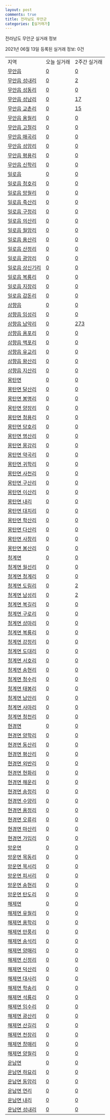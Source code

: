 ```yaml
---
layout: post
comments: true
title: 전라남도 무안군
categories: [실거래가]
---
```


전라남도 무안군 실거래 정보

2021년 06월 13일 등록된 실거래 정보: 0건


<table class="sortable">
  <tr>
    <td>지역</td>
    <td>오늘 실거래</td>
    <td>2주간 실거래</td>
  </tr>

  
  <tr class="item">
    <td><a href="4684025000.html">무안읍</a></td>
    <td><a href="4684025000.html">0</a></td>
    <td><a href="4684025000.html">0</a></td>
  </tr>
    

  <tr class="item">
    <td><a href="4684025021.html">무안읍 성내리</a></td>
    <td><a href="4684025021.html">0</a></td>
    <td><a href="4684025021.html">2</a></td>
  </tr>
    

  <tr class="item">
    <td><a href="4684025022.html">무안읍 성동리</a></td>
    <td><a href="4684025022.html">0</a></td>
    <td><a href="4684025022.html">0</a></td>
  </tr>
    

  <tr class="item">
    <td><a href="4684025023.html">무안읍 성남리</a></td>
    <td><a href="4684025023.html">0</a></td>
    <td><a href="4684025023.html">17</a></td>
  </tr>
    

  <tr class="item">
    <td><a href="4684025024.html">무안읍 교촌리</a></td>
    <td><a href="4684025024.html">0</a></td>
    <td><a href="4684025024.html">15</a></td>
  </tr>
    

  <tr class="item">
    <td><a href="4684025025.html">무안읍 용월리</a></td>
    <td><a href="4684025025.html">0</a></td>
    <td><a href="4684025025.html">0</a></td>
  </tr>
    

  <tr class="item">
    <td><a href="4684025026.html">무안읍 고절리</a></td>
    <td><a href="4684025026.html">0</a></td>
    <td><a href="4684025026.html">0</a></td>
  </tr>
    

  <tr class="item">
    <td><a href="4684025027.html">무안읍 매곡리</a></td>
    <td><a href="4684025027.html">0</a></td>
    <td><a href="4684025027.html">0</a></td>
  </tr>
    

  <tr class="item">
    <td><a href="4684025028.html">무안읍 성암리</a></td>
    <td><a href="4684025028.html">0</a></td>
    <td><a href="4684025028.html">0</a></td>
  </tr>
    

  <tr class="item">
    <td><a href="4684025029.html">무안읍 평용리</a></td>
    <td><a href="4684025029.html">0</a></td>
    <td><a href="4684025029.html">0</a></td>
  </tr>
    

  <tr class="item">
    <td><a href="4684025030.html">무안읍 신학리</a></td>
    <td><a href="4684025030.html">0</a></td>
    <td><a href="4684025030.html">0</a></td>
  </tr>
    

  <tr class="item">
    <td><a href="4684025300.html">일로읍</a></td>
    <td><a href="4684025300.html">0</a></td>
    <td><a href="4684025300.html">0</a></td>
  </tr>
    

  <tr class="item">
    <td><a href="4684025321.html">일로읍 청호리</a></td>
    <td><a href="4684025321.html">0</a></td>
    <td><a href="4684025321.html">0</a></td>
  </tr>
    

  <tr class="item">
    <td><a href="4684025322.html">일로읍 망월리</a></td>
    <td><a href="4684025322.html">0</a></td>
    <td><a href="4684025322.html">0</a></td>
  </tr>
    

  <tr class="item">
    <td><a href="4684025323.html">일로읍 죽산리</a></td>
    <td><a href="4684025323.html">0</a></td>
    <td><a href="4684025323.html">0</a></td>
  </tr>
    

  <tr class="item">
    <td><a href="4684025324.html">일로읍 구정리</a></td>
    <td><a href="4684025324.html">0</a></td>
    <td><a href="4684025324.html">0</a></td>
  </tr>
    

  <tr class="item">
    <td><a href="4684025325.html">일로읍 의산리</a></td>
    <td><a href="4684025325.html">0</a></td>
    <td><a href="4684025325.html">0</a></td>
  </tr>
    

  <tr class="item">
    <td><a href="4684025326.html">일로읍 월암리</a></td>
    <td><a href="4684025326.html">0</a></td>
    <td><a href="4684025326.html">0</a></td>
  </tr>
    

  <tr class="item">
    <td><a href="4684025327.html">일로읍 용산리</a></td>
    <td><a href="4684025327.html">0</a></td>
    <td><a href="4684025327.html">0</a></td>
  </tr>
    

  <tr class="item">
    <td><a href="4684025328.html">일로읍 산정리</a></td>
    <td><a href="4684025328.html">0</a></td>
    <td><a href="4684025328.html">0</a></td>
  </tr>
    

  <tr class="item">
    <td><a href="4684025329.html">일로읍 광암리</a></td>
    <td><a href="4684025329.html">0</a></td>
    <td><a href="4684025329.html">0</a></td>
  </tr>
    

  <tr class="item">
    <td><a href="4684025330.html">일로읍 상신기리</a></td>
    <td><a href="4684025330.html">0</a></td>
    <td><a href="4684025330.html">0</a></td>
  </tr>
    

  <tr class="item">
    <td><a href="4684025331.html">일로읍 복룡리</a></td>
    <td><a href="4684025331.html">0</a></td>
    <td><a href="4684025331.html">0</a></td>
  </tr>
    

  <tr class="item">
    <td><a href="4684025332.html">일로읍 지장리</a></td>
    <td><a href="4684025332.html">0</a></td>
    <td><a href="4684025332.html">0</a></td>
  </tr>
    

  <tr class="item">
    <td><a href="4684025333.html">일로읍 감돈리</a></td>
    <td><a href="4684025333.html">0</a></td>
    <td><a href="4684025333.html">0</a></td>
  </tr>
    

  <tr class="item">
    <td><a href="4684025600.html">삼향읍</a></td>
    <td><a href="4684025600.html">0</a></td>
    <td><a href="4684025600.html">0</a></td>
  </tr>
    

  <tr class="item">
    <td><a href="4684025621.html">삼향읍 임성리</a></td>
    <td><a href="4684025621.html">0</a></td>
    <td><a href="4684025621.html">0</a></td>
  </tr>
    

  <tr class="item">
    <td><a href="4684025622.html">삼향읍 남악리</a></td>
    <td><a href="4684025622.html">0</a></td>
    <td><a href="4684025622.html">273</a></td>
  </tr>
    

  <tr class="item">
    <td><a href="4684025623.html">삼향읍 용포리</a></td>
    <td><a href="4684025623.html">0</a></td>
    <td><a href="4684025623.html">0</a></td>
  </tr>
    

  <tr class="item">
    <td><a href="4684025624.html">삼향읍 맥포리</a></td>
    <td><a href="4684025624.html">0</a></td>
    <td><a href="4684025624.html">0</a></td>
  </tr>
    

  <tr class="item">
    <td><a href="4684025625.html">삼향읍 유교리</a></td>
    <td><a href="4684025625.html">0</a></td>
    <td><a href="4684025625.html">0</a></td>
  </tr>
    

  <tr class="item">
    <td><a href="4684025626.html">삼향읍 왕산리</a></td>
    <td><a href="4684025626.html">0</a></td>
    <td><a href="4684025626.html">0</a></td>
  </tr>
    

  <tr class="item">
    <td><a href="4684025627.html">삼향읍 지산리</a></td>
    <td><a href="4684025627.html">0</a></td>
    <td><a href="4684025627.html">0</a></td>
  </tr>
    

  <tr class="item">
    <td><a href="4684032000.html">몽탄면</a></td>
    <td><a href="4684032000.html">0</a></td>
    <td><a href="4684032000.html">0</a></td>
  </tr>
    

  <tr class="item">
    <td><a href="4684032021.html">몽탄면 달산리</a></td>
    <td><a href="4684032021.html">0</a></td>
    <td><a href="4684032021.html">0</a></td>
  </tr>
    

  <tr class="item">
    <td><a href="4684032022.html">몽탄면 봉명리</a></td>
    <td><a href="4684032022.html">0</a></td>
    <td><a href="4684032022.html">0</a></td>
  </tr>
    

  <tr class="item">
    <td><a href="4684032023.html">몽탄면 양장리</a></td>
    <td><a href="4684032023.html">0</a></td>
    <td><a href="4684032023.html">0</a></td>
  </tr>
    

  <tr class="item">
    <td><a href="4684032024.html">몽탄면 청용리</a></td>
    <td><a href="4684032024.html">0</a></td>
    <td><a href="4684032024.html">0</a></td>
  </tr>
    

  <tr class="item">
    <td><a href="4684032025.html">몽탄면 당호리</a></td>
    <td><a href="4684032025.html">0</a></td>
    <td><a href="4684032025.html">0</a></td>
  </tr>
    

  <tr class="item">
    <td><a href="4684032026.html">몽탄면 명산리</a></td>
    <td><a href="4684032026.html">0</a></td>
    <td><a href="4684032026.html">0</a></td>
  </tr>
    

  <tr class="item">
    <td><a href="4684032027.html">몽탄면 몽강리</a></td>
    <td><a href="4684032027.html">0</a></td>
    <td><a href="4684032027.html">0</a></td>
  </tr>
    

  <tr class="item">
    <td><a href="4684032028.html">몽탄면 약곡리</a></td>
    <td><a href="4684032028.html">0</a></td>
    <td><a href="4684032028.html">0</a></td>
  </tr>
    

  <tr class="item">
    <td><a href="4684032029.html">몽탄면 귀학리</a></td>
    <td><a href="4684032029.html">0</a></td>
    <td><a href="4684032029.html">0</a></td>
  </tr>
    

  <tr class="item">
    <td><a href="4684032030.html">몽탄면 사천리</a></td>
    <td><a href="4684032030.html">0</a></td>
    <td><a href="4684032030.html">0</a></td>
  </tr>
    

  <tr class="item">
    <td><a href="4684032031.html">몽탄면 구산리</a></td>
    <td><a href="4684032031.html">0</a></td>
    <td><a href="4684032031.html">0</a></td>
  </tr>
    

  <tr class="item">
    <td><a href="4684032032.html">몽탄면 이산리</a></td>
    <td><a href="4684032032.html">0</a></td>
    <td><a href="4684032032.html">0</a></td>
  </tr>
    

  <tr class="item">
    <td><a href="4684032033.html">몽탄면 내리</a></td>
    <td><a href="4684032033.html">0</a></td>
    <td><a href="4684032033.html">0</a></td>
  </tr>
    

  <tr class="item">
    <td><a href="4684032034.html">몽탄면 대치리</a></td>
    <td><a href="4684032034.html">0</a></td>
    <td><a href="4684032034.html">0</a></td>
  </tr>
    

  <tr class="item">
    <td><a href="4684032035.html">몽탄면 학산리</a></td>
    <td><a href="4684032035.html">0</a></td>
    <td><a href="4684032035.html">0</a></td>
  </tr>
    

  <tr class="item">
    <td><a href="4684032036.html">몽탄면 다산리</a></td>
    <td><a href="4684032036.html">0</a></td>
    <td><a href="4684032036.html">0</a></td>
  </tr>
    

  <tr class="item">
    <td><a href="4684032037.html">몽탄면 사창리</a></td>
    <td><a href="4684032037.html">0</a></td>
    <td><a href="4684032037.html">0</a></td>
  </tr>
    

  <tr class="item">
    <td><a href="4684032038.html">몽탄면 봉산리</a></td>
    <td><a href="4684032038.html">0</a></td>
    <td><a href="4684032038.html">0</a></td>
  </tr>
    

  <tr class="item">
    <td><a href="4684033000.html">청계면</a></td>
    <td><a href="4684033000.html">0</a></td>
    <td><a href="4684033000.html">0</a></td>
  </tr>
    

  <tr class="item">
    <td><a href="4684033021.html">청계면 월선리</a></td>
    <td><a href="4684033021.html">0</a></td>
    <td><a href="4684033021.html">0</a></td>
  </tr>
    

  <tr class="item">
    <td><a href="4684033022.html">청계면 청계리</a></td>
    <td><a href="4684033022.html">0</a></td>
    <td><a href="4684033022.html">0</a></td>
  </tr>
    

  <tr class="item">
    <td><a href="4684033023.html">청계면 도림리</a></td>
    <td><a href="4684033023.html">0</a></td>
    <td><a href="4684033023.html">2</a></td>
  </tr>
    

  <tr class="item">
    <td><a href="4684033024.html">청계면 남성리</a></td>
    <td><a href="4684033024.html">0</a></td>
    <td><a href="4684033024.html">2</a></td>
  </tr>
    

  <tr class="item">
    <td><a href="4684033025.html">청계면 복길리</a></td>
    <td><a href="4684033025.html">0</a></td>
    <td><a href="4684033025.html">0</a></td>
  </tr>
    

  <tr class="item">
    <td><a href="4684033026.html">청계면 구로리</a></td>
    <td><a href="4684033026.html">0</a></td>
    <td><a href="4684033026.html">0</a></td>
  </tr>
    

  <tr class="item">
    <td><a href="4684033027.html">청계면 상마리</a></td>
    <td><a href="4684033027.html">0</a></td>
    <td><a href="4684033027.html">0</a></td>
  </tr>
    

  <tr class="item">
    <td><a href="4684033028.html">청계면 복룡리</a></td>
    <td><a href="4684033028.html">0</a></td>
    <td><a href="4684033028.html">0</a></td>
  </tr>
    

  <tr class="item">
    <td><a href="4684033029.html">청계면 강정리</a></td>
    <td><a href="4684033029.html">0</a></td>
    <td><a href="4684033029.html">0</a></td>
  </tr>
    

  <tr class="item">
    <td><a href="4684033030.html">청계면 도대리</a></td>
    <td><a href="4684033030.html">0</a></td>
    <td><a href="4684033030.html">0</a></td>
  </tr>
    

  <tr class="item">
    <td><a href="4684033031.html">청계면 서호리</a></td>
    <td><a href="4684033031.html">0</a></td>
    <td><a href="4684033031.html">0</a></td>
  </tr>
    

  <tr class="item">
    <td><a href="4684033032.html">청계면 송현리</a></td>
    <td><a href="4684033032.html">0</a></td>
    <td><a href="4684033032.html">0</a></td>
  </tr>
    

  <tr class="item">
    <td><a href="4684033033.html">청계면 청수리</a></td>
    <td><a href="4684033033.html">0</a></td>
    <td><a href="4684033033.html">0</a></td>
  </tr>
    

  <tr class="item">
    <td><a href="4684033034.html">청계면 태봉리</a></td>
    <td><a href="4684033034.html">0</a></td>
    <td><a href="4684033034.html">0</a></td>
  </tr>
    

  <tr class="item">
    <td><a href="4684033035.html">청계면 남안리</a></td>
    <td><a href="4684033035.html">0</a></td>
    <td><a href="4684033035.html">0</a></td>
  </tr>
    

  <tr class="item">
    <td><a href="4684033036.html">청계면 사마리</a></td>
    <td><a href="4684033036.html">0</a></td>
    <td><a href="4684033036.html">0</a></td>
  </tr>
    

  <tr class="item">
    <td><a href="4684033037.html">청계면 청천리</a></td>
    <td><a href="4684033037.html">0</a></td>
    <td><a href="4684033037.html">0</a></td>
  </tr>
    

  <tr class="item">
    <td><a href="4684034000.html">현경면</a></td>
    <td><a href="4684034000.html">0</a></td>
    <td><a href="4684034000.html">0</a></td>
  </tr>
    

  <tr class="item">
    <td><a href="4684034021.html">현경면 양학리</a></td>
    <td><a href="4684034021.html">0</a></td>
    <td><a href="4684034021.html">0</a></td>
  </tr>
    

  <tr class="item">
    <td><a href="4684034022.html">현경면 동산리</a></td>
    <td><a href="4684034022.html">0</a></td>
    <td><a href="4684034022.html">0</a></td>
  </tr>
    

  <tr class="item">
    <td><a href="4684034023.html">현경면 평산리</a></td>
    <td><a href="4684034023.html">0</a></td>
    <td><a href="4684034023.html">0</a></td>
  </tr>
    

  <tr class="item">
    <td><a href="4684034024.html">현경면 외반리</a></td>
    <td><a href="4684034024.html">0</a></td>
    <td><a href="4684034024.html">0</a></td>
  </tr>
    

  <tr class="item">
    <td><a href="4684034025.html">현경면 현화리</a></td>
    <td><a href="4684034025.html">0</a></td>
    <td><a href="4684034025.html">0</a></td>
  </tr>
    

  <tr class="item">
    <td><a href="4684034026.html">현경면 해운리</a></td>
    <td><a href="4684034026.html">0</a></td>
    <td><a href="4684034026.html">0</a></td>
  </tr>
    

  <tr class="item">
    <td><a href="4684034027.html">현경면 송정리</a></td>
    <td><a href="4684034027.html">0</a></td>
    <td><a href="4684034027.html">0</a></td>
  </tr>
    

  <tr class="item">
    <td><a href="4684034028.html">현경면 수양리</a></td>
    <td><a href="4684034028.html">0</a></td>
    <td><a href="4684034028.html">0</a></td>
  </tr>
    

  <tr class="item">
    <td><a href="4684034029.html">현경면 용정리</a></td>
    <td><a href="4684034029.html">0</a></td>
    <td><a href="4684034029.html">0</a></td>
  </tr>
    

  <tr class="item">
    <td><a href="4684034030.html">현경면 오류리</a></td>
    <td><a href="4684034030.html">0</a></td>
    <td><a href="4684034030.html">0</a></td>
  </tr>
    

  <tr class="item">
    <td><a href="4684034031.html">현경면 마산리</a></td>
    <td><a href="4684034031.html">0</a></td>
    <td><a href="4684034031.html">0</a></td>
  </tr>
    

  <tr class="item">
    <td><a href="4684034032.html">현경면 가입리</a></td>
    <td><a href="4684034032.html">0</a></td>
    <td><a href="4684034032.html">0</a></td>
  </tr>
    

  <tr class="item">
    <td><a href="4684035000.html">망운면</a></td>
    <td><a href="4684035000.html">0</a></td>
    <td><a href="4684035000.html">0</a></td>
  </tr>
    

  <tr class="item">
    <td><a href="4684035021.html">망운면 목동리</a></td>
    <td><a href="4684035021.html">0</a></td>
    <td><a href="4684035021.html">0</a></td>
  </tr>
    

  <tr class="item">
    <td><a href="4684035022.html">망운면 목서리</a></td>
    <td><a href="4684035022.html">0</a></td>
    <td><a href="4684035022.html">0</a></td>
  </tr>
    

  <tr class="item">
    <td><a href="4684035023.html">망운면 피서리</a></td>
    <td><a href="4684035023.html">0</a></td>
    <td><a href="4684035023.html">0</a></td>
  </tr>
    

  <tr class="item">
    <td><a href="4684035024.html">망운면 송현리</a></td>
    <td><a href="4684035024.html">0</a></td>
    <td><a href="4684035024.html">0</a></td>
  </tr>
    

  <tr class="item">
    <td><a href="4684035025.html">망운면 탄도리</a></td>
    <td><a href="4684035025.html">0</a></td>
    <td><a href="4684035025.html">0</a></td>
  </tr>
    

  <tr class="item">
    <td><a href="4684036000.html">해제면</a></td>
    <td><a href="4684036000.html">0</a></td>
    <td><a href="4684036000.html">0</a></td>
  </tr>
    

  <tr class="item">
    <td><a href="4684036021.html">해제면 유월리</a></td>
    <td><a href="4684036021.html">0</a></td>
    <td><a href="4684036021.html">0</a></td>
  </tr>
    

  <tr class="item">
    <td><a href="4684036022.html">해제면 용학리</a></td>
    <td><a href="4684036022.html">0</a></td>
    <td><a href="4684036022.html">0</a></td>
  </tr>
    

  <tr class="item">
    <td><a href="4684036023.html">해제면 만풍리</a></td>
    <td><a href="4684036023.html">0</a></td>
    <td><a href="4684036023.html">0</a></td>
  </tr>
    

  <tr class="item">
    <td><a href="4684036024.html">해제면 송석리</a></td>
    <td><a href="4684036024.html">0</a></td>
    <td><a href="4684036024.html">0</a></td>
  </tr>
    

  <tr class="item">
    <td><a href="4684036025.html">해제면 양매리</a></td>
    <td><a href="4684036025.html">0</a></td>
    <td><a href="4684036025.html">0</a></td>
  </tr>
    

  <tr class="item">
    <td><a href="4684036026.html">해제면 신정리</a></td>
    <td><a href="4684036026.html">0</a></td>
    <td><a href="4684036026.html">0</a></td>
  </tr>
    

  <tr class="item">
    <td><a href="4684036027.html">해제면 덕산리</a></td>
    <td><a href="4684036027.html">0</a></td>
    <td><a href="4684036027.html">0</a></td>
  </tr>
    

  <tr class="item">
    <td><a href="4684036028.html">해제면 대사리</a></td>
    <td><a href="4684036028.html">0</a></td>
    <td><a href="4684036028.html">0</a></td>
  </tr>
    

  <tr class="item">
    <td><a href="4684036029.html">해제면 학송리</a></td>
    <td><a href="4684036029.html">0</a></td>
    <td><a href="4684036029.html">0</a></td>
  </tr>
    

  <tr class="item">
    <td><a href="4684036030.html">해제면 석룡리</a></td>
    <td><a href="4684036030.html">0</a></td>
    <td><a href="4684036030.html">0</a></td>
  </tr>
    

  <tr class="item">
    <td><a href="4684036031.html">해제면 임수리</a></td>
    <td><a href="4684036031.html">0</a></td>
    <td><a href="4684036031.html">0</a></td>
  </tr>
    

  <tr class="item">
    <td><a href="4684036032.html">해제면 광산리</a></td>
    <td><a href="4684036032.html">0</a></td>
    <td><a href="4684036032.html">0</a></td>
  </tr>
    

  <tr class="item">
    <td><a href="4684036033.html">해제면 산길리</a></td>
    <td><a href="4684036033.html">0</a></td>
    <td><a href="4684036033.html">0</a></td>
  </tr>
    

  <tr class="item">
    <td><a href="4684036034.html">해제면 천장리</a></td>
    <td><a href="4684036034.html">0</a></td>
    <td><a href="4684036034.html">0</a></td>
  </tr>
    

  <tr class="item">
    <td><a href="4684036035.html">해제면 창매리</a></td>
    <td><a href="4684036035.html">0</a></td>
    <td><a href="4684036035.html">0</a></td>
  </tr>
    

  <tr class="item">
    <td><a href="4684036036.html">해제면 양월리</a></td>
    <td><a href="4684036036.html">0</a></td>
    <td><a href="4684036036.html">0</a></td>
  </tr>
    

  <tr class="item">
    <td><a href="4684037000.html">운남면</a></td>
    <td><a href="4684037000.html">0</a></td>
    <td><a href="4684037000.html">0</a></td>
  </tr>
    

  <tr class="item">
    <td><a href="4684037021.html">운남면 하묘리</a></td>
    <td><a href="4684037021.html">0</a></td>
    <td><a href="4684037021.html">0</a></td>
  </tr>
    

  <tr class="item">
    <td><a href="4684037022.html">운남면 동암리</a></td>
    <td><a href="4684037022.html">0</a></td>
    <td><a href="4684037022.html">0</a></td>
  </tr>
    

  <tr class="item">
    <td><a href="4684037023.html">운남면 연리</a></td>
    <td><a href="4684037023.html">0</a></td>
    <td><a href="4684037023.html">0</a></td>
  </tr>
    

  <tr class="item">
    <td><a href="4684037024.html">운남면 내리</a></td>
    <td><a href="4684037024.html">0</a></td>
    <td><a href="4684037024.html">0</a></td>
  </tr>
    

  <tr class="item">
    <td><a href="4684037025.html">운남면 성내리</a></td>
    <td><a href="4684037025.html">0</a></td>
    <td><a href="4684037025.html">0</a></td>
  </tr>
    


</table>
    